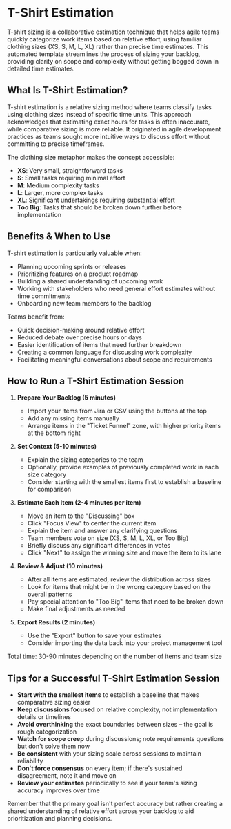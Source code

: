 # T-Shirt Estimation

T-shirt sizing is a collaborative estimation technique that helps agile teams quickly categorize work items based on relative effort, using familiar clothing sizes (XS, S, M, L, XL) rather than precise time estimates. This automated template streamlines the process of sizing your backlog, providing clarity on scope and complexity without getting bogged down in detailed time estimates.

## What Is T-Shirt Estimation?

T-shirt estimation is a relative sizing method where teams classify tasks using clothing sizes instead of specific time units. This approach acknowledges that estimating exact hours for tasks is often inaccurate, while comparative sizing is more reliable. It originated in agile development practices as teams sought more intuitive ways to discuss effort without committing to precise timeframes.

The clothing size metaphor makes the concept accessible:
- **XS**: Very small, straightforward tasks
- **S**: Small tasks requiring minimal effort
- **M**: Medium complexity tasks
- **L**: Larger, more complex tasks
- **XL**: Significant undertakings requiring substantial effort
- **Too Big**: Tasks that should be broken down further before implementation

## Benefits & When to Use

T-shirt estimation is particularly valuable when:
- Planning upcoming sprints or releases
- Prioritizing features on a product roadmap
- Building a shared understanding of upcoming work
- Working with stakeholders who need general effort estimates without time commitments
- Onboarding new team members to the backlog

Teams benefit from:
- Quick decision-making around relative effort
- Reduced debate over precise hours or days
- Easier identification of items that need further breakdown
- Creating a common language for discussing work complexity
- Facilitating meaningful conversations about scope and requirements

## How to Run a T-Shirt Estimation Session

1. **Prepare Your Backlog (5 minutes)**
   - Import your items from Jira or CSV using the buttons at the top
   - Add any missing items manually
   - Arrange items in the "Ticket Funnel" zone, with higher priority items at the bottom right

2. **Set Context (5-10 minutes)**
   - Explain the sizing categories to the team
   - Optionally, provide examples of previously completed work in each size category
   - Consider starting with the smallest items first to establish a baseline for comparison

3. **Estimate Each Item (2-4 minutes per item)**
   - Move an item to the "Discussing" box
   - Click "Focus View" to center the current item
   - Explain the item and answer any clarifying questions
   - Team members vote on size (XS, S, M, L, XL, or Too Big)
   - Briefly discuss any significant differences in votes
   - Click "Next" to assign the winning size and move the item to its lane

4. **Review & Adjust (10 minutes)**
   - After all items are estimated, review the distribution across sizes
   - Look for items that might be in the wrong category based on the overall patterns
   - Pay special attention to "Too Big" items that need to be broken down
   - Make final adjustments as needed

5. **Export Results (2 minutes)**
   - Use the "Export" button to save your estimates
   - Consider importing the data back into your project management tool

Total time: 30-90 minutes depending on the number of items and team size

## Tips for a Successful T-Shirt Estimation Session

- **Start with the smallest items** to establish a baseline that makes comparative sizing easier
- **Keep discussions focused** on relative complexity, not implementation details or timelines
- **Avoid overthinking** the exact boundaries between sizes – the goal is rough categorization
- **Watch for scope creep** during discussions; note requirements questions but don't solve them now
- **Be consistent** with your sizing scale across sessions to maintain reliability
- **Don't force consensus** on every item; if there's sustained disagreement, note it and move on
- **Review your estimates** periodically to see if your team's sizing accuracy improves over time

Remember that the primary goal isn't perfect accuracy but rather creating a shared understanding of relative effort across your backlog to aid prioritization and planning decisions.